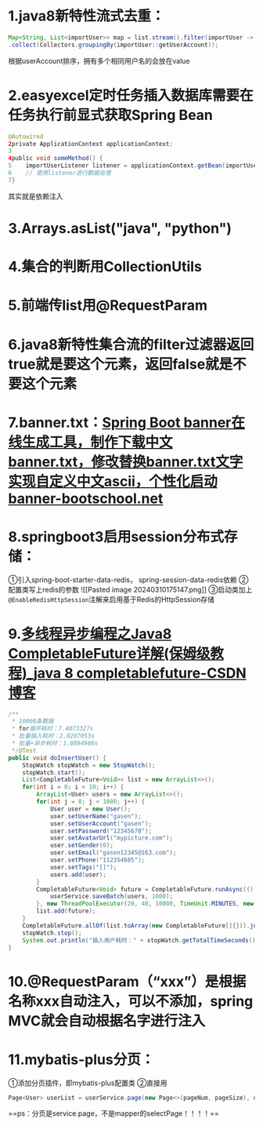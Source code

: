 # 1.java8新特性流式去重：
```java
Map<String, List<importUser>> map = list.stream().filter(importUser -> StringUtils.isNotEmpty(importUser.getUserAccount())) 
.collect(Collectors.groupingBy(importUser::getUserAccount));
```
根据userAccount排序，拥有多个相同用户名的会放在value

# 2.easyexcel定时任务插入数据库需要在任务执行前显式获取Spring Bean
```java
@Autowired
2private ApplicationContext applicationContext;
3
4public void someMethod() {
5    importUserListener listener = applicationContext.getBean(importUserListener.class);
6    // 使用listener进行数据处理
7}
```
其实就是依赖注入

# 3.Arrays.asList("java", "python")

# 4.集合的判断用CollectionUtils

# 5.前端传list用@RequestParam

# 6.java8新特性集合流的filter过滤器返回true就是要这个元素，返回false就是不要这个元素

# 7.banner.txt：[Spring Boot banner在线生成工具，制作下载中文banner.txt，修改替换banner.txt文字实现自定义中文ascii，个性化启动banner-bootschool.net](https://www.bootschool.net/chinese-to-ascii)

# 8.springboot3启用session分布式存储：
①引入spring-boot-starter-data-redis， spring-session-data-redis依赖
②配置类写上redis的参数
![[Pasted image 20240310175147.png]]
③启动类加上`@EnableRedisHttpSession`注解来启用基于Redis的HttpSession存储

# 9.[多线程异步编程之Java8 CompletableFuture详解(保姆级教程)_java 8 completablefuture-CSDN博客](https://blog.csdn.net/qq_42651904/article/details/119978812)

```java
/**  
 * 10000条数据  
 * for循环耗时：7.4073327s  
 * 批量插入耗时：2.0207053s  
 * 批量+异步耗时：1.0894986s  
 */@Test  
public void doInsertUser() {  
    StopWatch stopWatch = new StopWatch();  
    stopWatch.start();  
    List<CompletableFuture<Void>> list = new ArrayList<>();  
    for(int i = 0; i < 10; i++) {  
        ArrayList<User> users = new ArrayList<>();  
        for(int j = 0; j < 1000; j++) {  
            User user = new User();  
            user.setUserName("gasen");  
            user.setUserAccount("gasen");  
            user.setPassword("12345678");  
            user.setAvatarUrl("mypicture.com");  
            user.setGender(0);  
            user.setEmail("gasen12345@163.com");  
            user.setPhone("112354685");  
            user.setTags("[]");  
            users.add(user);  
        }  
        CompletableFuture<Void> future = CompletableFuture.runAsync(() -> {  
            userService.saveBatch(users, 1000);  
        }, new ThreadPoolExecutor(20, 40, 10000, TimeUnit.MINUTES, new ArrayBlockingQueue<>(10000)));  
        list.add(future);  
    }  
    CompletableFuture.allOf(list.toArray(new CompletableFuture[]{})).join();  
    stopWatch.stop();  
    System.out.println("插入用户耗时：" + stopWatch.getTotalTimeSeconds() + "s");  
}
```

# 10.@RequestParam（“xxx”）是根据名称xxx自动注入，可以不添加，spring MVC就会自动根据名字进行注入

# 11.mybatis-plus分页：
①添加分页插件，即mybatis-plus配置类
②直接用
```java
Page<User> userList = userService.page(new Page<>(pageNum, pageSize), queryWrapper);
```
==ps：分页是service.page，不是mapper的selectPage！！！！==